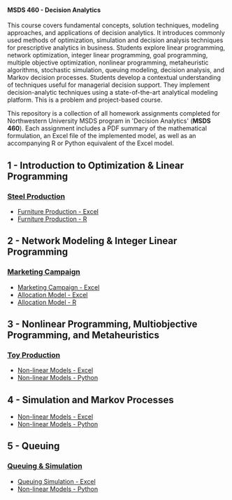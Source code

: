 <h4>MSDS 460 - Decision Analytics</h4>

<p>
This course covers fundamental concepts, solution techniques, modeling approaches, and applications of decision analytics. It introduces commonly used methods of optimization, simulation and decision analysis techniques for prescriptive analytics in business. Students explore linear programming, network optimization, integer linear programming, goal programming, multiple objective optimization, nonlinear programming, metaheuristic algorithms, stochastic simulation, queuing modeling, decision analysis, and Markov decision processes. Students develop a contextual understanding of techniques useful for managerial decision support. They implement decision-analytic techniques using a state-of-the-art analytical modeling platform. This is a problem and project-based course. 
</p>

<p>This repository is a collection of all homework assignments completed for Northwestern University MSDS program in 'Decision Analytics' (<b>MSDS 460</b>). Each assignment includes a PDF summary of the mathematical formulation, an Excel file of the implemented model, as well as an accompanying R or Python equivalent of the Excel model.</p>
  
</blockquote>

<h2>1 - Introduction to Optimization & Linear Programming</h2>

<h3><a href="https://github.com/bmoretz/MS-DataScience/raw/master/Decision%20Analytics/01_Steel%20Production.pdf">Steel Production</a></h3>

<ul>
	<li><a href="https://github.com/bmoretz/MS-DataScience/raw/master/Decision%20Analytics/01_Furniture%20Production%20Model.xlsx">Furniture Production - Excel</a></li>
	<li><a href="https://github.com/bmoretz/MS-DataScience/blob/master/Decision%20Analytics/01_Furniture%20Production%20Model.R">Furniture Production - R</a></li>
</ul>

<h2>2 - Network Modeling & Integer Linear Programming</h2>

<h3><a href="https://github.com/bmoretz/MS-DataScience/raw/master/Decision%20Analytics/02_Marketing%20Campaign.pdf">Marketing Campaign</a></h3>

<ul>
	<li><a href="https://github.com/bmoretz/MS-DataScience/raw/master/Decision%20Analytics/02_Marketing%20Campaign.xlsx">Marketing Campaign - Excel</a></li>
	<li><a href="https://github.com/bmoretz/MS-DataScience/raw/master/Decision%20Analytics/02_Allocation%20Model.xlsx">Allocation Model - Excel</a></li>
	<li><a href="https://github.com/bmoretz/MS-DataScience/blob/master/Decision%20Analytics/02_Allocation%20Model.R">Allocation Model - R</a></li>
</ul>

<h2>3 - Nonlinear Programming, Multiobjective Programming, and Metaheuristics</h2>

<h3><a href="https://github.com/bmoretz/MS-DataScience/raw/master/Decision%20Analytics/03_Toy%20Production.pdf">Toy Production</a></h3>

<ul>
	<li><a href="https://github.com/bmoretz/MS-DataScience/raw/master/Decision%20Analytics/03_Nonlinear%20Models.xlsx">Non-linear Models - Excel</a></li>
	<li><a href="https://github.com/bmoretz/MS-DataScience/blob/master/Decision%20Analytics/03_Nonlinear%20Models.ipynb">Non-linear Models - Python</a></li>
</ul>

<h2>4 - Simulation and Markov Processes</h2>

<ul>
	<li><a href="https://github.com/bmoretz/MS-DataScience/raw/master/Decision%20Analytics/03_Nonlinear%20Models.xlsx">Non-linear Models - Excel</a></li>
	<li><a href="https://github.com/bmoretz/MS-DataScience/blob/master/Decision%20Analytics/03_Nonlinear%20Models.ipynb">Non-linear Models - Python</a></li>
</ul>

<h2>5 - Queuing</h2>

<h3><a href="https://github.com/bmoretz/MS-DataScience/blob/master/Decision%20Analytics/05_Queuing%20Simulation.pdf">Queuing & Simulation</a></h3>

<ul>
	<li><a href="https://github.com/bmoretz/MS-DataScience/raw/master/Decision%20Analytics/05_Simulation.xlsx">Queuing Simulation - Excel</a></li>
	<li><a href="https://github.com/bmoretz/MS-DataScience/blob/master/Decision%20Analytics/03_Nonlinear%20Models.ipynb">Non-linear Models - Python</a></li>
</ul>